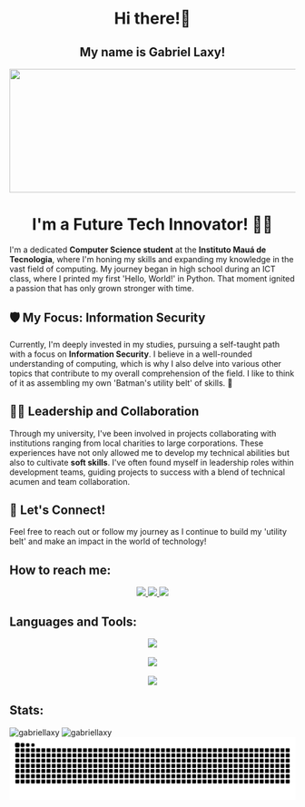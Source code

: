 <h1 align="center"><strong>Hi there!👋</strong></h1>
<div>
  <h2 align="center">My name is Gabriel Laxy!</h2>
  <img align="center" height="218px" width="703px" src="https://i.pinimg.com/564x/65/5d/f0/655df0d2fdd998782512c3c2660547cd.jpg"/>

<h1 align="center">I'm a Future Tech Innovator! 👨‍💻</h1>

<p>
  I'm a dedicated <strong>Computer Science student</strong> at the <strong>Instituto Mauá de Tecnologia</strong>, where I'm honing my skills and expanding my knowledge in the vast field of computing. My journey began in high school during an ICT class, where I printed my first 'Hello, World!' in Python. That moment ignited a passion that has only grown stronger with time.
</p>

<h2>🛡️ My Focus: Information Security</h2>
<p>
  Currently, I'm deeply invested in my studies, pursuing a self-taught path with a focus on <strong>Information Security</strong>. I believe in a well-rounded understanding of computing, which is why I also delve into various other topics that contribute to my overall comprehension of the field. I like to think of it as assembling my own 'Batman's utility belt' of skills. 🦇
</p>

<h2>👨‍💻 Leadership and Collaboration</h2>
<p>
  Through my university, I've been involved in projects collaborating with institutions ranging from local charities to large corporations. These experiences have not only allowed me to develop my technical abilities but also to cultivate <strong>soft skills</strong>. I've often found myself in leadership roles within development teams, guiding projects to success with a blend of technical acumen and team collaboration.
</p>

<h2>🌟 Let's Connect!</h2>
<p>
  Feel free to reach out or follow my journey as I continue to build my 'utility belt' and make an impact in the world of technology!
</p>

<div>
  <h2>How to reach me:</h2>
  <p align="center">
  <a href="mailto:gabriel_laxy@proton.me"><img src="https://img.shields.io/badge/ProtonMail-8B89CC?style=for-the-badge&logo=protonmail&logoColor=white"</a>
  <a href="https://www.linkedin.com/in/gabriel-laxy-8a1154288/"><img src="https://img.shields.io/badge/LinkedIn-0077B5?style=for-the-badge&logo=linkedin&logoColor=white"</a>
  <a href="https://instagram.com/gabriel_laxy"><img src="https://img.shields.io/badge/-Instagram-%23E4405F?style=for-the-badge&logo=instagram&logoColor=white"></a>
  
  </p>
</div>

<div>
  <h2>Languages and Tools:</h2>
  <p align="center"> 
    <img src="https://skillicons.dev/icons?i=py,java,react,html,css,js,ts,r,c,cpp&theme=dark"/>
  </p>
  <p align="center"> 
    <img src="https://skillicons.dev/icons?i=mysql,mongodb&theme=dark"/>
  </p>
  <p align="center"> 
    <img src="https://skillicons.dev/icons?i=ae,ps,ai,pr,figma&theme=dark"/>
 </p>
</div>

<div>
  <h2>Stats:</h2>
  <img height="250px" src="https://github-readme-stats.vercel.app/api?username=gabriellaxy&theme=dark&show_icons=true&locale=en" alt="gabriellaxy" />
  <img height="250px" src="https://github-readme-stats.vercel.app/api/top-langs/?username=gabriellaxy&theme=dark&show_icons=true" alt="gabriellaxy" />
  <picture>
    <source media="(prefers-color-scheme: dark)" srcset="https://github.com/GabrielLaxy/GabrielLaxy/blob/output/github-contribution-grid-snake-dark.svg" />
    <source media="(prefers-color-scheme: light)" srcset="https://github.com/GabrielLaxy/GabrielLaxy/blob/output/github-contribution-grid-snake.svg" />
    <img alt="github-snake" src="https://github.com/GabrielLaxy/GabrielLaxy/blob/output/github-contribution-grid-snake.svg" />
  </picture>
</div>
